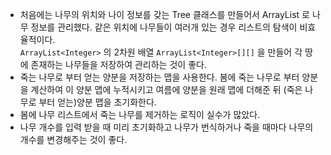 - 처음에는 나무의 위치와 나이 정보를 갖는 Tree 클래스를 만들어서 ArrayList<Tree> 로 나무 정보를 관리했다. 같은 위치에 나무들이 여러개 있는 경우 리스트의 탐색이 비효율적이다.  
  `ArrayList<Integer>` 의 2차원 배열 `ArrayList<Integer>[][]` 을 만들어 각 땅에 존재하는 나무들을 저장하여 관리하는 것이 좋다.
- 죽는 나무로 부터 얻는 양분을 저장하는 맵을 사용한다. 봄에 죽는 나무로 부터 양분을 계산하여 이 양분 맵에 누적시키고 여름에 양분을 원래 맵에 더해준 뒤 (죽은 나무로 부터 얻는)양분 맵을 초기화한다.
- 봄에 나무 리스트에서 죽는 나무를 제거하는 로직이 실수가 많았다.
- 나무 개수를 입력 받을 때 미리 초기화하고 나무가 번식하거나 죽을 때마다 나무의 개수를 변경해주는 것이 좋다.

